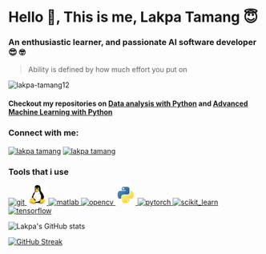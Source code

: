 # Hello 👋, This is me, Lakpa Tamang 😇
### An enthusiastic learner, and passionate AI software developer :sunglasses: :nerd_face: 
> Ability is defined by how much effort you put on 

<p align="left"> <img src="https://komarev.com/ghpvc/?username=lakpa-tamang12&label=Profile%20views&color=0e75b6&style=flat" alt="lakpa-tamang12" /> </p>

#### Checkout my repositories on [Data analysis with Python](https://github.com/lakpa-tamang9/Data-Analysis-with-Python) and [Advanced Machine Learning with Python](https://github.com/lakpa-tamang9/Machine-Learning)

<h3 align="left">Connect with me: </h3>
<p align="left">
<a href="https://www.linkedin.com/in/lakpa-tamang-061746159/" target="blank"><img align="center" src="https://raw.githubusercontent.com/rahuldkjain/github-profile-readme-generator/master/src/images/icons/Social/linked-in-alt.svg" alt="lakpa tamang" height="30" width="40" /></a>
<a href="https://stackoverflow.com/users/12598386/lakpa-tamang" target="blank"><img align="center" src="https://raw.githubusercontent.com/rahuldkjain/github-profile-readme-generator/master/src/images/icons/Social/stack-overflow.svg" alt="lakpa tamang" height="30" width="40" /></a>
</p>

### Tools that i use
<p align="left"> <a href="https://git-scm.com/" target="_blank"> <img src="https://www.vectorlogo.zone/logos/git-scm/git-scm-icon.svg" alt="git" width="40" height="40"/> </a> <a href="https://www.linux.org/" target="_blank"> <img src="https://raw.githubusercontent.com/devicons/devicon/master/icons/linux/linux-original.svg" alt="linux" width="40" height="40"/> </a> <a href="https://www.mathworks.com/" target="_blank"> <img src="[https://upload.wikimedia.org/wikipedia/commons/2/21/Matlab_Logo.png](https://www.vectorlogo.zone/util/preview.html?image=/logos/microsoft_azure/microsoft_azure-icon.svg)" alt="matlab" width="40" height="40"/> </a> <a href="https://opencv.org/" target="_blank"> <img src="https://www.vectorlogo.zone/logos/opencv/opencv-icon.svg" alt="opencv" width="40" height="40"/> </a> <a href="https://www.python.org" target="_blank"> <img src="https://raw.githubusercontent.com/devicons/devicon/master/icons/python/python-original.svg" alt="python" width="40" height="40"/> </a> <a href="https://pytorch.org/" target="_blank"> <img src="https://www.vectorlogo.zone/logos/pytorch/pytorch-icon.svg" alt="pytorch" width="40" height="40"/> </a> <a href="https://scikit-learn.org/" target="_blank"> <img src="https://upload.wikimedia.org/wikipedia/commons/0/05/Scikit_learn_logo_small.svg" alt="scikit_learn" width="40" height="40"/> </a> <a href="https://www.tensorflow.org" target="_blank"> <img src="https://www.vectorlogo.zone/logos/tensorflow/tensorflow-icon.svg" alt="tensorflow" width="40" height="40"/> </a> </p>

![Lakpa's GitHub stats](https://github-readme-stats.vercel.app/api?username=lakpa-tamang9&show_icons=true&theme=tokyonight)

[![GitHub Streak](https://github-readme-streak-stats.herokuapp.com/?user=lakpa-tamang9&theme=dark)](https://git.io/streak-stats)
